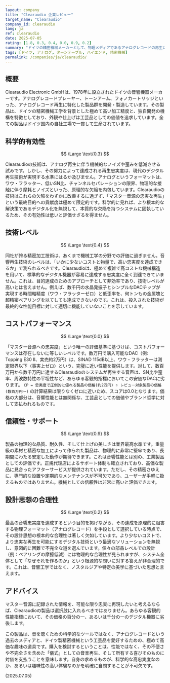 ```yaml
---
layout: company
title: "Clearaudio 企業レビュー"
target_name: "Clearaudio"
company_id: clearaudio
lang: ja
ref: clearaudio
date: 2025-07-05
rating: [1.8, 0.3, 0.4, 0.0, 0.9, 0.2]
summary: "ドイツの精密機械メーカーとして、物理メディアであるアナログレコードの再生に特化した製品群を展開。その製造品質は工芸品の域に達するが、音響再生の絶対的な目的である「マスター音源への忠実度」という科学的指標においては、現代の標準的なデジタル再生技術に遠く及ばない。極めて高価な価格設定と性能の乖離から、高忠実度再生を目指す上での合理的な選択肢とはなり得ず、完全に趣味と嗜好の領域に存在するプロダクトである。"
tags: [ドイツ, アナログ, ターンテーブル, ハイエンド, 精密機械]
permalink: /companies/ja/clearaudio/
---
```


## 概要

Clearaudio Electronic GmbHは、1978年に設立されたドイツの音響機器メーカーです。アナログレコードプレーヤー、トーンアーム、フォノカートリッジといった、アナログレコード再生に特化した製品群を開発・製造しています。その製品は、ドイツの精密機械工学を背景とした極めて高い加工精度と、独自開発の機構を特徴としており、外観や仕上げは工芸品としての価値を追求しています。全ての製品はドイツ国内の自社工場で一貫して生産されています。

## 科学的有効性

$$ \Large \text{0.3} $$

Clearaudioの技術は、アナログ再生に伴う機械的なノイズや歪みを低減させる試みです。しかし、その努力によって達成される再生忠実度は、現代のデジタル再生技術が実現する水準にはるか及びません。アナログというフォーマットは、ワウ・フラッター、低いSN比、チャンネルセパレーションの限界、物理的な接触に伴う摩耗とノイズといった、原理的な欠陥を内包しています。Clearaudioの技術はこれらの欠陥をわずかに改善するに過ぎず、「マスター音源の忠実な再生」という最終目的への貢献度は極めて限定的です。科学的に見れば、より根本的な解決策であるデジタル化を無視して、本質的な欠陥を持つシステムに固執しているため、その有効性は低いと評価せざるを得ません。

## 技術レベル

$$ \Large \text{0.4} $$

同社が誇る精密加工技術は、あくまで機械工学の分野での評価に過ぎません。音響再生技術のレベルは、「いかに少ないコストと物量で、高い忠実度を達成できるか」で測られるべきです。Clearaudioは、極めて複雑で高コストな機械構造を用いて、標準的なデジタル機器が容易に達成する忠実度に全く到達できていません。これは、目的達成のためのアプローチとして非効率であり、技術レベルが高いとは言えません。例えば、数千円の水晶発振子とシンプルなDACチップが実現する時間軸精度（ワウ・フラッターゼロ）と低歪率を、何トンもの金属塊と超精密ベアリングを以てしても達成できないのです。これは、投入された技術が最終的な性能目標に対して適切に機能していないことを示しています。

## コストパフォーマンス

$$ \Large \text{0.0} $$

「マスター音源への忠実度」という唯一の評価基準に基づけば、コストパフォーマンスは存在しないに等しいレベルです。数万円で購入可能なDAC（例: Topping E30 II、実売約2万円）は、SINAD 115dB以上、ワウ・フラッターは測定限界以下（事実上ゼロ）という、完璧に近い性能を提供します。対して、数百万円から数千万円に達するClearaudioのシステムが再生する音声は、SN比や歪率、周波数特性の平坦性など、あらゆる客観的指標においてこの安価なDACに劣ります。
`CP = 忠実度で圧倒的に優れる製品の価格(約2万円) ÷ レビュー対象製品の価格(数百万円～)` の計算結果は限りなくゼロに近いため、スコアは0.0となります。価格の大部分は、音響性能とは無関係な、工芸品としての価値やブランド哲学に対して支払われるものです。

## 信頼性・サポート

$$ \Large \text{0.9} $$

製品の物理的な品質、耐久性、そして仕上げの美しさは業界最高水準です。重量級の素材と精密な加工によって作られた製品は、物理的に非常に堅牢であり、長期間にわたる安定した動作が期待できます。これは音響性能とは別の、工業製品としての評価です。正規代理店によるサポート体制も確立されており、高価な製品に見合ったアフターサービスが提供されています。ただし、その精密さゆえに、専門的な設置や定期的なメンテナンスが不可欠であり、ユーザーが手軽に扱えるものではありません。機械としての信頼性は非常に高いと評価できます。

## 設計思想の合理性

$$ \Large \text{0.2} $$

最高の音響忠実度を達成するという目的を掲げながら、その達成を原理的に阻害する物理フォーマット（アナログレコード）を手段として選択している時点で、その設計思想の根本的な合理性は著しく欠如しています。より少ないコストで、より忠実な再生を可能にするデジタル技術という最適なソリューションを無視し、意図的に困難で不完全な道を選んでいます。個々の部品レベルでの設計（例：ベアリングの摩擦低減）には物理的な合理性が見られますが、システム全体として「なぜそれを作るのか」という根源的な問いに対する答えが非合理的です。これは、音響工学ではなく、ノスタルジアや特定の美学に基づいた思想と言えます。

## アドバイス

マスター音源に記録された情報を、可能な限り忠実に再現したいと考えるならば、Clearaudioの製品は選択肢に入れるべきではありません。あらゆる客観的性能指標において、その価格の百分の一、あるいは千分の一のデジタル機器に劣後します。

この製品は、音を聴くための科学的なツールではなく、アナログレコードという過去のメディアと、ドイツ製精密機械という工芸品を愛好するための、極めて高価な趣味の道具です。購入を検討するということは、性能ではなく、その不便さや不完全さを含めた「儀式」としての音楽再生、そして所有する喜びそのものに対価を支払うことを意味します。自身の求めるものが、科学的な高忠実度なのか、あるいは趣味性の高い体験なのかを明確に自問することが不可欠です。

(2025.07.05)
